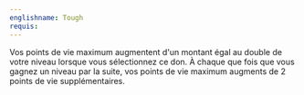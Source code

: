 ```yaml
---
englishname: Tough
requis:
---
```

Vos points de vie maximum augmentent d'un montant égal au double de votre niveau lorsque vous sélectionnez ce don. À chaque que fois que vous gagnez un niveau par la suite, vos points de vie maximum augments de 2 points de vie supplémentaires.
